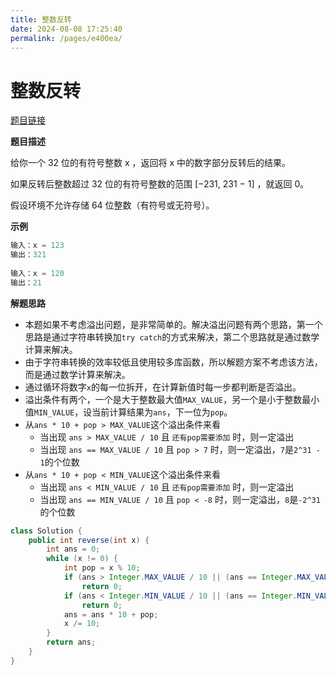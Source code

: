 ```yaml
---
title: 整数反转
date: 2024-08-08 17:25:40
permalink: /pages/e400ea/
---
```

# 整数反转

[题目链接](https://leetcode.cn/problems/reverse-integer/)

**题目描述**

给你一个 32 位的有符号整数 x ，返回将 x 中的数字部分反转后的结果。

如果反转后整数超过 32 位的有符号整数的范围 [−231,  231 − 1] ，就返回 0。

假设环境不允许存储 64 位整数（有符号或无符号）。

**示例**

```java
输入：x = 123
输出：321
    
输入：x = 120
输出：21
```

**解题思路**

- 本题如果不考虑溢出问题，是非常简单的。解决溢出问题有两个思路，第一个思路是通过字符串转换加`try catch`的方式来解决，第二个思路就是通过数学计算来解决。
- 由于字符串转换的效率较低且使用较多库函数，所以解题方案不考虑该方法，而是通过数学计算来解决。
- 通过循环将数字`x`的每一位拆开，在计算新值时每一步都判断是否溢出。
- 溢出条件有两个，一个是大于整数最大值`MAX_VALUE`，另一个是小于整数最小值`MIN_VALUE`，设当前计算结果为`ans`，下一位为`pop`。
- 从`ans * 10 + pop > MAX_VALUE`这个溢出条件来看
  - 当出现 `ans > MAX_VALUE / 10` 且 `还有pop需要添加` 时，则一定溢出
  - 当出现 `ans == MAX_VALUE / 10` 且 `pop > 7` 时，则一定溢出，`7`是`2^31 - 1`的个位数
- 从`ans * 10 + pop < MIN_VALUE`这个溢出条件来看
  - 当出现 `ans < MIN_VALUE / 10` 且 `还有pop需要添加` 时，则一定溢出
  - 当出现 `ans == MIN_VALUE / 10` 且 `pop < -8` 时，则一定溢出，`8`是`-2^31`的个位数

```java
class Solution {
    public int reverse(int x) {
        int ans = 0;
        while (x != 0) {
            int pop = x % 10;
            if (ans > Integer.MAX_VALUE / 10 || (ans == Integer.MAX_VALUE / 10 && pop > 7)) 
                return 0;
            if (ans < Integer.MIN_VALUE / 10 || (ans == Integer.MIN_VALUE / 10 && pop < -8)) 
                return 0;
            ans = ans * 10 + pop;
            x /= 10;
        }
        return ans;
    }
}
```

